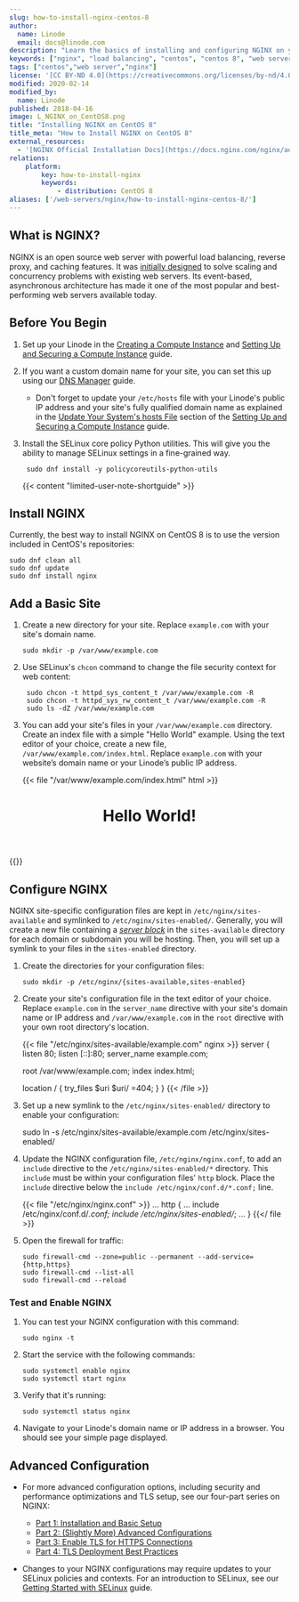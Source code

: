 ```yaml
---
slug: how-to-install-nginx-centos-8
author:
  name: Linode
  email: docs@linode.com
description: "Learn the basics of installing and configuring NGINX on your CentOS 8 server in this quick guide."
keywords: ["nginx", "load balancing", "centos", "centos 8", "web server", "static content", "install nginx"]
tags: ["centos","web server","nginx"]
license: '[CC BY-ND 4.0](https://creativecommons.org/licenses/by-nd/4.0)'
modified: 2020-02-14
modified_by:
  name: Linode
published: 2018-04-16
image: L_NGINX_on_CentOS8.png
title: "Installing NGINX on CentOS 8"
title_meta: "How to Install NGINX on CentOS 8"
external_resources:
  - '[NGINX Official Installation Docs](https://docs.nginx.com/nginx/admin-guide/installing-nginx/installing-nginx-open-source/)'
relations:
    platform:
        key: how-to-install-nginx
        keywords:
            - distribution: CentOS 8
aliases: ['/web-servers/nginx/how-to-install-nginx-centos-8/']
---
```


## What is NGINX?

NGINX is an open source web server with powerful load balancing, reverse proxy, and caching features. It was [initially designed](https://www.nginx.com/resources/glossary/nginx/) to solve scaling and concurrency problems with existing web servers. Its event-based, asynchronous architecture has made it one of the most popular and best-performing web servers available today.

## Before You Begin

1.  Set up your Linode in the [Creating a Compute Instance](/docs/guides/creating-a-compute-instance/) and [Setting Up and Securing a Compute Instance](/docs/guides/set-up-and-secure/) guide.

1.  If you want a custom domain name for your site, you can set this up using our [DNS Manager](/docs/products/networking/dns-manager/) guide.

    - Don't forget to update your `/etc/hosts` file with your Linode's public IP address and your site's fully qualified domain name as explained in the [Update Your System's hosts File](/docs/guides/set-up-and-secure/#update-your-systems-hosts-file) section of the [Setting Up and Securing a Compute Instance](/docs/guides/set-up-and-secure/) guide.

1. Install the SELinux core policy Python utilities. This will give you the ability to manage SELinux settings in a fine-grained way.

        sudo dnf install -y policycoreutils-python-utils

    {{< content "limited-user-note-shortguide" >}}

## Install NGINX

Currently, the best way to install NGINX on CentOS 8 is to use the version included in CentOS's repositories:

    sudo dnf clean all
    sudo dnf update
    sudo dnf install nginx

## Add a Basic Site

1.  Create a new directory for your site. Replace `example.com` with your site's domain name.

        sudo mkdir -p /var/www/example.com

1. Use SELinux's `chcon` command to change the file security context for web content:

        sudo chcon -t httpd_sys_content_t /var/www/example.com -R
        sudo chcon -t httpd_sys_rw_content_t /var/www/example.com -R
        sudo ls -dZ /var/www/example.com

1.  You can add your site's files in your `/var/www/example.com` directory. Create an index file with a simple "Hello World" example. Using the text editor of your choice, create a new file, `/var/www/example.com/index.html`. Replace `example.com` with your website’s domain name or your Linode’s public IP address.

    {{< file "/var/www/example.com/index.html" html >}}
<!DOCTYPE html>
<html>
    <head>
        <title>My Basic Website</title>
    </head>
    <body>
        <header>
            <h1>Hello World!</h1>
        </header>
    </body>
</html>
{{</ file >}}

## Configure NGINX

NGINX site-specific configuration files are kept in `/etc/nginx/sites-available` and symlinked to  `/etc/nginx/sites-enabled/`. Generally, you will create a new file containing a [*server block*](https://www.nginx.com/resources/wiki/start/topics/examples/server_blocks/) in the `sites-available` directory for each domain or subdomain you will be hosting. Then, you will set up a symlink to your files in the `sites-enabled` directory.

1.  Create the directories for your configuration files:

        sudo mkdir -p /etc/nginx/{sites-available,sites-enabled}

1.  Create your site's configuration file in the text editor of your choice. Replace `example.com` in the `server_name` directive with your site's domain name or IP address and `/var/www/example.com` in the `root` directive with your own root directory's location.

    {{< file "/etc/nginx/sites-available/example.com" nginx >}}
server {
    listen 80;
    listen [::]:80;
    server_name  example.com;

    root /var/www/example.com;
    index index.html;

    location / {
        try_files $uri $uri/ =404;
    }
}
{{< /file >}}

1.   Set up a new symlink to the `/etc/nginx/sites-enabled/` directory to enable your configuration:

        sudo ln -s /etc/nginx/sites-available/example.com /etc/nginx/sites-enabled/

1. Update the NGINX configuration file, `/etc/nginx/nginx.conf`, to add an `include` directive to the `/etc/nginx/sites-enabled/*` directory. This `include` must be within your configuration files' `http` block. Place the `include` directive below the `include /etc/nginx/conf.d/*.conf;` line.

    {{< file "/etc/nginx/nginx.conf" >}}
...
http {
...
    include /etc/nginx/conf.d/*.conf;
    include /etc/nginx/sites-enabled/*;
...
}
{{</ file >}}

1.  Open the firewall for traffic:

        sudo firewall-cmd --zone=public --permanent --add-service={http,https}
        sudo firewall-cmd --list-all
        sudo firewall-cmd --reload

### Test and Enable NGINX

1.  You can test your NGINX configuration with this command:

        sudo nginx -t

1.  Start the service with the following commands:

        sudo systemctl enable nginx
        sudo systemctl start nginx

1.  Verify that it's running:

        sudo systemctl status nginx

1.  Navigate to your Linode's domain name or IP address in a browser. You should see your simple page displayed.

## Advanced Configuration

- For more advanced configuration options, including security and performance optimizations and TLS setup, see our four-part series on NGINX:

  - [Part 1: Installation and Basic Setup](/docs/guides/getting-started-with-nginx-part-1-installation-and-basic-setup/)
  - [Part 2: (Slightly More) Advanced Configurations](/docs/guides/getting-started-with-nginx-part-2-advanced-configuration/)
  - [Part 3: Enable TLS for HTTPS Connections](/docs/guides/getting-started-with-nginx-part-3-enable-tls-for-https/)
  - [Part 4: TLS Deployment Best Practices](/docs/guides/getting-started-with-nginx-part-4-tls-deployment-best-practices/)

- Changes to your NGINX configurations may require updates to your SELinux policies and contexts. For an introduction to SELinux, see our [Getting Started with SELinux](/docs/guides/a-beginners-guide-to-selinux-on-centos-7/) guide.
